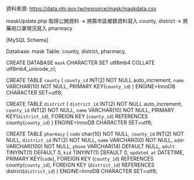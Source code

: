 資料來源: https://data.nhi.gov.tw/resource/mask/maskdata.csv

maskUpdate.php 取得公開資料 -> 將縣市區鄉鎮資料寫入 county, district -> 將藥局口罩現況寫入 pharmacy

[MySQL Schema]

Database: mask
Table: county, district, pharmacy,

CREATE DATABASE `mask` CHARACTER SET utf8mb4 COLLATE utf8mb4_unicode_ci;

CREATE TABLE `county` (
    `county_id` INT(2) NOT NULL auto_increment,
    `name` VARCHAR(10)  NOT NULL,
    PRIMARY KEY(`county_id`)
) ENGINE=InnoDB CHARACTER SET=utf8;

CREATE TABLE `district` (
    `district_id` INT(2) NOT NULL auto_increment,
    `county_id` INT(2) NOT NULL,
    `name` VARCHAR(10)  NOT NULL,
    PRIMARY KEY(`district_id`),
    FOREIGN KEY (`county_id`) REFERENCES county(`county_id`)
) ENGINE=InnoDB CHARACTER SET=utf8;

CREATE TABLE `pharmacy` (
    `code` char(10) NOT NULL,
    `county_id` INT(2) NOT NULL,
    `district_id` INT(2) NOT NULL,
    `name` VARCHAR(50) NOT NULL,
    `addr` VARCHAR(100) NOT NULL,
    `phone` VARCHAR(14) DEFAULT NULL,
    `adult` TINYINT(1) DEFAULT 0,
    `kid` TINYINT(1) DEFAULT 0,
    `updated_at` DATETIME,
    PRIMARY KEY(`code`),
    FOREIGN KEY (`county_id`) REFERENCES county(`county_id`),
    FOREIGN KEY (`district_id`) REFERENCES district(`district_id`)
) ENGINE=InnoDB CHARACTER SET=utf8;
